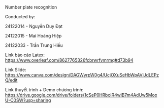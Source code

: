 Number plate recognition

Conducted by: 

24122014 - Nguyễn Duy Đạt

24122015 - Mai Hoàng Hiệp

24122033 - Trần Trung Hiếu

Link báo cáo Latex: https://www.overleaf.com/8627765326fcbrwrfvmrmq#d73b94

Link Slide: https://www.canva.com/design/DAGWyrpW0g4/UcjOXuSeHbWpAViJdLEPzQ/edit

Link thuyết trình + Demo chương trình: https://drive.google.com/drive/folders/1cSeP0HRbolR4wiB7m4AdUw5MooU-C0SW?usp=sharing
